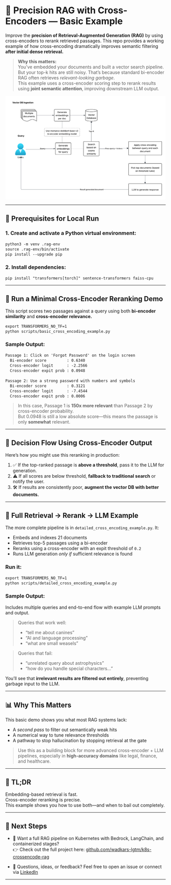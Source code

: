 # 🎯 Precision RAG with Cross-Encoders — Basic Example

Improve the **precision of Retrieval-Augmented Generation (RAG)** by using cross-encoders to rerank retrieved passages. This repo provides a working example of how cross-encoding dramatically improves semantic filtering **after initial dense retrieval.**

> **Why this matters:**  
> You’ve embedded your documents and built a vector search pipeline. But your top-k hits are still noisy. That’s because standard bi-encoder RAG often retrieves *relevant-looking garbage*.  
> This example uses a cross-encoder scoring step to rerank results using **joint semantic attention**, improving downstream LLM output.

![Using Cross Encoders to refine ranking on retrieved results](./assets/cross-encoder.png)

---

## 🔧 Prerequisites for Local Run

### 1. Create and activate a Python virtual environment:

```
python3 -m venv .rag-env
source .rag-env/bin/activate
pip install --upgrade pip
```

### 2. Install dependencies:

```
pip install "transformers[torch]" sentence-transformers faiss-cpu
```

---

## 🧪 Run a Minimal Cross-Encoder Reranking Demo

This script scores two passages against a query using both **bi-encoder similarity** and **cross-encoder relevance.**

```
export TRANSFORMERS_NO_TF=1
python scripts/basic_cross_encoding_example.py
```

### Sample Output:
```
Passage 1: Click on 'Forgot Password' on the login screen
  Bi-encoder score         : 0.6340
  Cross-encoder logit      : -2.2566
  Cross-encoder expit prob : 0.0948

Passage 2: Use a strong password with numbers and symbols
  Bi-encoder score         : 0.3121
  Cross-encoder logit      : -7.4544
  Cross-encoder expit prob : 0.0006
```

> In this case, Passage 1 is **150x more relevant** than Passage 2 by cross-encoder probability.  
> But 0.0948 is still a low absolute score—this means the passage is only **somewhat** relevant.

---

## 🧭 Decision Flow Using Cross-Encoder Output

Here’s how you might use this reranking in production:

1. ✅ If the top-ranked passage is **above a threshold**, pass it to the LLM for generation.
2. ⚠️ If all scores are below threshold, **fallback to traditional search** or notify the user.
3. 🛠️ If results are consistently poor, **augment the vector DB with better documents.**

---

## 🧬 Full Retrieval → Rerank → LLM Example

The more complete pipeline is in `detailed_cross_encoding_example.py`. It:

- Embeds and indexes 21 documents
- Retrieves top-5 passages using a bi-encoder
- Reranks using a cross-encoder with an expit threshold of `0.2`
- Runs LLM generation *only if* sufficient relevance is found

### Run it:

```
export TRANSFORMERS_NO_TF=1
python scripts/detailed_cross_encoding_example.py
```

### Sample Output:
Includes multiple queries and end-to-end flow with example LLM prompts and output.

> Queries that work well:
> - “tell me about canines”  
> - “AI and language processing”  
> - “what are small weasels”

> Queries that fail:
> - “unrelated query about astrophysics”  
> - “how do you handle special characters...”

You’ll see that **irrelevant results are filtered out entirely**, preventing garbage input to the LLM.

---

## 📊 Why This Matters

This basic demo shows you what most RAG systems lack:
- A *second pass* to filter out semantically weak hits  
- A numerical way to tune relevance thresholds  
- A pathway to stop hallucination by stopping retrieval at the gate

> Use this as a building block for more advanced cross-encoder + LLM pipelines, especially in **high-accuracy domains** like legal, finance, and healthcare.

---

## 🧠 TL;DR

Embedding-based retrieval is fast.  
Cross-encoder reranking is precise.  
This example shows you how to use both—and when to bail out completely.

---

## 🧵 Next Steps

- 🔗 Want a full RAG pipeline on Kubernetes with Bedrock, LangChain, and containerized stages?  
  👉 Check out the full project here: [github.com/wadkars-lgtm/k8s-crossencode-rag](https://github.com/wadkars-lgtm/k8s-crossencode-rag)

- 💬 Questions, ideas, or feedback? Feel free to open an issue or connect via [LinkedIn](https://www.linkedin.com/in/sameer-wadkar/)

---
